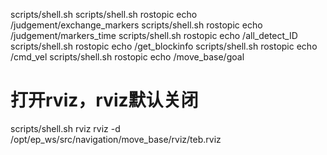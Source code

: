 scripts/shell.sh
scripts/shell.sh rostopic echo /judgement/exchange_markers
scripts/shell.sh rostopic echo /judgement/markers_time
scripts/shell.sh rostopic echo /all_detect_ID
scripts/shell.sh rostopic echo /get_blockinfo
scripts/shell.sh rostopic echo /cmd_vel
scripts/shell.sh rostopic echo /move_base/goal
# 打开rviz，rviz默认关闭
scripts/shell.sh rviz rviz -d /opt/ep_ws/src/navigation/move_base/rviz/teb.rviz